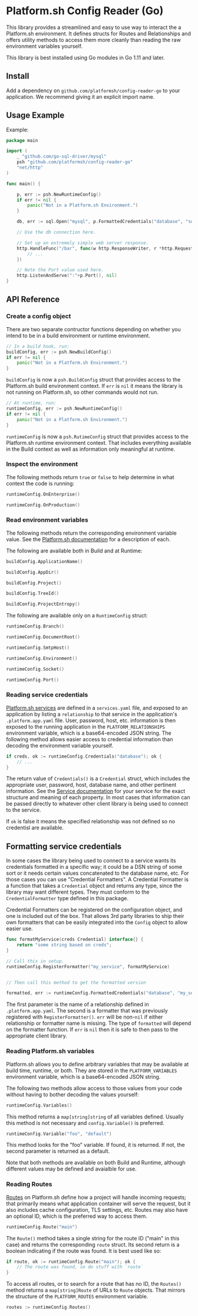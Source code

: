 # Platform.sh Config Reader (Go)

This library provides a streamlined and easy to use way to interact the a Platform.sh environment.  It defines structs for Routes and Relationships and offers utility methods to access them more cleanly than reading the raw environment variables yourself.

This library is best installed using Go modules in Go 1.11 and later.

## Install

Add a dependency on `github.com/platformsh/config-reader-go` to your application. We recommend giving it an explicit import name.

## Usage Example

Example:

```go
package main

import (
	_ "github.com/go-sql-driver/mysql"
	psh "github.com/platformsh/config-reader-go"
	"net/http"
)

func main() {

	p, err := psh.NewRuntimeConfig()
	if err != nil {
		panic("Not in a Platform.sh Environment.")
	}

    db, err := sql.Open("mysql", p.FormattedCredentials("database", "sql_dsn"))

    // Use the db connection here.

	// Set up an extremely simple web server response.
	http.HandleFunc("/bar", func(w http.ResponseWriter, r *http.Request) {
		// ...
	})

    // Note the Port value used here.
	http.ListenAndServe(":"+p.Port(), nil)
}
```

## API Reference

### Create a config object

There are two separate contructor functions depending on whether you intend to be in a build environment or runtime environment.

```go
// In a build hook, run:
buildConfig, err := psh.NewBuildConfig()
if err != nil {
    panic("Not in a Platform.sh Environment.")
}
```

`buildConfig` is now a `psh.BuildConfig` struct that provides access to the Platform.sh build environment context.  If `err` is `nil` it means the library is not running on Platform.sh, so other commands would not run.

```go
// At runtime, run:
runtimeConfig, err := psh.NewRuntimeConfig()
if err != nil {
    panic("Not in a Platform.sh Environment.")
}
```

`runtimeConfig` is now a `psh.RutimeConfig` struct that provides access to the Platform.sh runtime environment context.  That includes everything available in the Build context as well as information only meaningful at runtime.

### Inspect the environment

The following methods return `true` or `false` to help determine in what context the code is running:

```go
runtimeConfig.OnEnterprise()

runtimeConfig.OnProduction()
```

### Read environment variables

The following methods return the corresponding environment variable value.  See the [Platform.sh documentation](https://docs.platform.sh/development/variables.html) for a description of each.

The following are available both in Build and at Runtime:

```go
buildConfig.ApplicationName()

buildConfig.AppDir()

buildConfig.Project()

buildConfig.TreeId()

buildConfig.ProjectEntropy()
```

The following are available only on a `RuntimeConfig` struct:

```go
runtimeConfig.Branch()

runtimeConfig.DocumentRoot()

runtimeConfig.SmtpHost()

runtimeConfig.Environment()

runtimeConfig.Socket()

runtimeConfig.Port()
```

### Reading service credentials

[Platform.sh services](https://docs.platform.sh/configuration/services.html) are defined in a `services.yaml` file, and exposed to an application by listing a `relationship` to that service in the application's `.platform.app.yaml` file.  User, password, host, etc. information is then exposed to the running application in the `PLATFORM_RELATIONSHIPS` environment variable, which is a base64-encoded JSON string.  The following method allows easier access to credential information than decoding the environment variable yourself.

```go
if creds, ok := runtimeConfig.Credentials("database"); ok {
	// ...
}
```

The return value of `Credentials()` is a `Credential` struct, which includes the appropriate user, password, host, database name, and other pertinent information.  See the [Service documentation](https://docs.platform.sh/configuration/services.html) for your service for the exact structure and meaning of each property.  In most cases that information can be passed directly to whatever other client library is being used to connect to the service.

If `ok` is false it means the specified relationship was not defined so no credentisl are available.

## Formatting service credentials

In some cases the library being used to connect to a service wants its credentials formatted in a specific way; it could be a DSN string of some sort or it needs certain values concatenated to the database name, etc.  For those cases you can use "Credential Formatters".  A Credential Formatter is a function that takes a `Credential` object and returns any type, since the library may want different types.  They must conform to the `CredentialFormatter` type defined in this package.

Credential Formatters can be registered on the configuration object, and one is included out of the box.  That allows 3rd party libraries to ship their own formatters that can be easily integrated into the `Config` object to allow easier use.

```go
func formatMyService(creds Credential) interface{} {
	return "some string based on creds";
}

// Call this in setup.
runtimeConfig.RegisterFormatter("my_service", formatMyService)


// Then call this method to get the formatted version

formatted, err := runtimeConfig.FormattedCredentials("database", "my_service")
```

The first parameter is the name of a relationship defined in `.platform.app.yaml`.  The second is a formatter that was previously registered with `RegisterFormatter()`.  `err` will be non-`nil` if either relationship or formatter name is missing.  The type of `formatted` will depend on the formatter function.  If `err` is `nil` then it is safe to then pass to the appropriate client library.

### Reading Platform.sh variables

Platform.sh allows you to define arbitrary variables that may be available at build time, runtime, or both.  They are stored in the `PLATFORM_VARIABLES` environment variable, which is a base64-encoded JSON string.  

The following two methods allow access to those values from your code without having to bother decoding the values yourself:

```go
runtimeConfig.Variables()
```

This method returns a `map[string]string` of all variables defined.  Usually this method is not necessary and `config.Variable()` is preferred.

```go
runtimeConfig.Variable("foo", "default")
```

This method looks for the "foo" variable.  If found, it is returned.  If not, the second parameter is returned as a default.

Note that both methods are available on both Build and Runtime, although different values may be defined and avaialble for use.

### Reading Routes

[Routes](https://docs.platform.sh/configuration/routes.html) on Platform.sh define how a project will handle incoming requests; that primarily means what application container will serve the request, but it also includes cache configuration, TLS settings, etc.  Routes may also have an optional ID, which is the preferred way to access them.

```go
runtimeConfig.Route("main")
```

The `Route()` method takes a single string for the route ID ("main" in this case) and returns the corresponding `route` struct.  Its second return is a boolean indicating if the route was found.  It is best used like so:

```go
if route, ok := runtimeConfig.Route("main"); ok {
	// The route was found, so do stuff with `route`
}
```

To access all routes, or to search for a route that has no ID, the `Routes()` method returns a `map[string]Route` of URLs to `Route` objects.  That mirrors the structure of the `PLATFORM_ROUTES` environment variable.

```go
routes := runtimeConfig.Routes()
```
